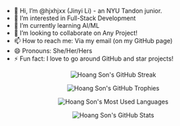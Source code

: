 - 👋 Hi, I’m @hjxhjxx (Jinyi Li) - an NYU Tandon junior.
- 👀 I’m interested in Full-Stack Development
- 🌱 I’m currently learning AI/ML
- 💞️ I’m looking to collaborate on Any Project!
- 📫 How to reach me: Via my email (on my GitHub page)
- 😄 Pronouns: She/Her/Hers
- ⚡ Fun fact: I love to go around GitHub and star projects!

<p align="center">
    <img src="https://github-readme-streak-stats.herokuapp.com/?user=hjxhjxx&theme=radical" alt="Hoang Son's GitHub Streak" />
</p>

<p align="center">
    <img src="https://github-profile-trophy.vercel.app/?username=hjxhjxx&theme=radical&column=5&row=1&margin-w=15&margin-h=15" alt="Hoang Son's GitHub Trophies" />
</p>
<p align="center">
    <img src="https://github-readme-stats.vercel.app/api/top-langs/?username=hjxhjxx&layout=compact&theme=radical&langs_count=12" alt="Hoang Son's Most Used Languages" />
</p>

<p align="center">
    <img src="https://github-contribution-stats.vercel.app/api/?username=hjxhjxx&theme=radical&layout=compact" alt="Hoang Son's GitHub Stats" />
</p>
